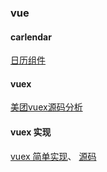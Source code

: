 ### vue

#### carlendar
[日历组件](/vue/carlendar)

#### vuex
[美团vuex源码分析](https://tech.meituan.com/2017/04/27/vuex-code-analysis.html)

#### vuex 实现
[vuex 简单实现](/vue/vuex)、
[源码](https://github.com/csthaha/csthaha-blog/tree/main/yuanian/vuex)